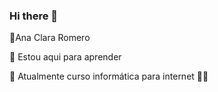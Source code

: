 ### Hi there 👋

<!--
**AnaR0mero/AnaR0mero** is a ✨ _special_ ✨ repository because its `README.md` (this file) appears on your GitHub profile.

Here are some ideas to get you started:

- 🔭 I’m currently working on ...
- 🌱 I’m currently learning ...
- 👯 I’m looking to collaborate on ...
- 🤔 I’m looking for help with ...
- 💬 Ask me about ...
- 📫 How to reach me: ...
- 😄 Pronouns: ...
- ⚡ Fun fact: ...
-->🤍Ana Clara Romero 

👻 Estou aqui para aprender 

💬 Atualmente curso informática para internet 👩‍💻
